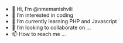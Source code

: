 - 👋 Hi, I’m @nmemanishvili
- 👀 I’m interested in coding
- 🌱 I’m currently learning PHP and Javascript
- 💞️ I’m looking to collaborate on ...
- 📫 How to reach me ...

<!---
nmemanishvili/nmemanishvili is a ✨ special ✨ repository because its `README.md` (this file) appears on your GitHub profile.
You can click the Preview link to take a look at your changes.
--->
